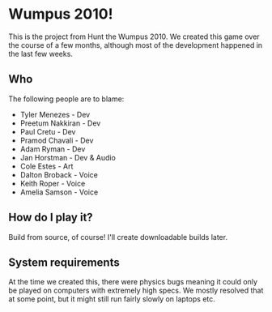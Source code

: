 Wumpus 2010!
============

This is the project from Hunt the Wumpus 2010. We created this game over the course of a few months,
although most of the development happened in the last few weeks.

Who
---
The following people are to blame:

 * Tyler Menezes - Dev
 * Preetum Nakkiran - Dev
 * Paul Cretu - Dev
 * Pramod Chavali - Dev
 * Adam Ryman - Dev
 * Jan Horstman - Dev & Audio
 * Cole Estes - Art
 * Dalton Broback - Voice
 * Keith Roper - Voice
 * Amelia Samson - Voice

How do I play it?
-----------------
Build from source, of course! I'll create downloadable builds later.

System requirements
-------------------
At the time we created this, there were physics bugs meaning it could only be played on computers
with extremely high specs. We mostly resolved that at some point, but it might still run fairly
slowly on laptops etc.